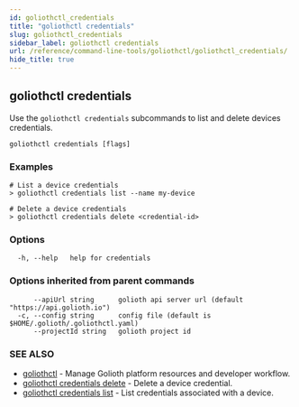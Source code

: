 ```yaml
---
id: goliothctl_credentials
title: "goliothctl credentials"
slug: goliothctl_credentials
sidebar_label: goliothctl credentials
url: /reference/command-line-tools/goliothctl/goliothctl_credentials/
hide_title: true
---
```

## goliothctl credentials

Use the `goliothctl credentials` subcommands to list and delete devices credentials.

```
goliothctl credentials [flags]
```

### Examples

```
# List a device credentials
> goliothctl credentials list --name my-device

# Delete a device credentials
> goliothctl credentials delete <credential-id>
```

### Options

```
  -h, --help   help for credentials
```

### Options inherited from parent commands

```
      --apiUrl string      golioth api server url (default "https://api.golioth.io")
  -c, --config string      config file (default is $HOME/.golioth/.goliothctl.yaml)
      --projectId string   golioth project id
```

### SEE ALSO

* [goliothctl](/reference/command-line-tools/goliothctl/goliothctl/)	 - Manage Golioth platform resources and developer workflow.
* [goliothctl credentials delete](/reference/command-line-tools/goliothctl/goliothctl_credentials_delete/)	 - Delete a device credential.
* [goliothctl credentials list](/reference/command-line-tools/goliothctl/goliothctl_credentials_list/)	 - List credentials associated with a device.

